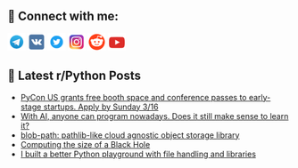 ## 🔎 Connect with me:
[<img src="https://github.com/bullbesh/bullbesh/blob/main/images/Telegram.png" width="32" height="32" />](https://t.me/bullbesh)
[<img src="https://github.com/bullbesh/bullbesh/blob/main/images/VK.png" width="32" height="32" />](https://vk.com/bullbesh)
[<img src="https://github.com/bullbesh/bullbesh/blob/main/images/Twitter.png" width="32" height="32" />](https://twitter.com/bullbesh1)
[<img src="https://github.com/bullbesh/bullbesh/blob/main/images/Instagram.png" width="32" height="32" />](https://www.instagram.com/bullbesh)
[<img src="https://github.com/bullbesh/bullbesh/blob/main/images/Reddit.png" width="32" height="32" />](https://www.reddit.com/user/bullbesh)
[<img src="https://github.com/bullbesh/bullbesh/blob/main/images/YouTube.png" width="32" height="32" />](https://www.youtube.com/channel/UCtfjRs6uzgq5mfm8S06WTcg)

## 📕 Latest r/Python Posts
<!-- BLOG-POST-LIST:START -->
- [PyCon US grants free booth space and conference passes to early-stage startups. Apply by Sunday 3/16](https://www.reddit.com/r/Python/comments/1j863fv/pycon_us_grants_free_booth_space_and_conference/)
- [With AI, anyone can program nowadays. Does it still make sense to learn it?](https://www.reddit.com/r/Python/comments/1j85thc/with_ai_anyone_can_program_nowadays_does_it_still/)
- [blob-path: pathlib-like cloud agnostic object storage library](https://www.reddit.com/r/Python/comments/1j85fui/blobpath_pathliblike_cloud_agnostic_object/)
- [Computing the size of a Black Hole](https://www.reddit.com/r/Python/comments/1j84yb9/computing_the_size_of_a_black_hole/)
- [I built a better Python playground with file handling and libraries](https://www.reddit.com/r/Python/comments/1j82tnw/i_built_a_better_python_playground_with_file/)
<!-- BLOG-POST-LIST:END -->

